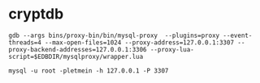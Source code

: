 # cryptdb

```shell script
gdb --args bins/proxy-bin/bin/mysql-proxy  --plugins=proxy --event-threads=4 --max-open-files=1024 --proxy-address=127.0.0.1:3307 --proxy-backend-addresses=127.0.0.1:3306 --proxy-lua-script=$EDBDIR/mysqlproxy/wrapper.lua
```
```shell script
mysql -u root -pletmein -h 127.0.0.1 -P 3307
```
